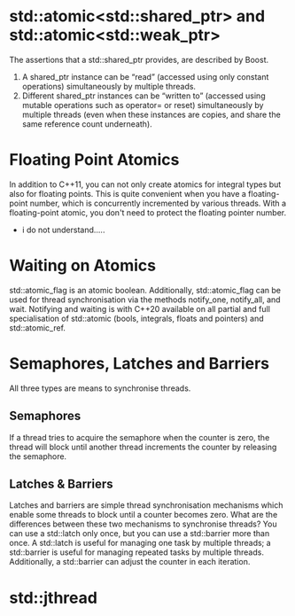# std::atomic<std::shared_ptr<T>> and std::atomic<std::weak_ptr<T>>
The assertions that a std::shared_ptr provides, are described by Boost.
1. A shared_ptr instance can be “read” (accessed using only constant operations) simultaneously by multiple threads.
2. Different shared_ptr instances can be “written to” (accessed using mutable operations such as operator= or reset) simultaneously by multiple threads (even when these instances are copies, and share the same reference count underneath).

# Floating Point Atomics
In addition to C++11, you can not only create atomics for integral types but also for floating points. This is quite convenient when you have a floating-point number, which is concurrently incremented by various threads. With a floating-point atomic, you don't need to protect the floating pointer number.
* i do not understand.....

# Waiting on Atomics
std::atomic_flag is an atomic boolean.
Additionally, std::atomic_flag can be used for thread synchronisation via the methods notify_one, notify_all, and wait. Notifying and waiting is with C++20 available on all partial and full specialisation of std::atomic (bools, integrals, floats and pointers) and std::atomic_ref.

# Semaphores, Latches and Barriers
All three types are means to synchronise threads.
## Semaphores
If a thread tries to acquire the semaphore when the counter is zero, the thread will block until another thread increments the counter by releasing the semaphore.
## Latches & Barriers
Latches and barriers are simple thread synchronisation mechanisms which enable some threads to block until a counter becomes zero.
What are the differences between these two mechanisms to synchronise threads? You can use a std::latch only once, but you can use a std::barrier more than once. A std::latch is useful for managing one task by multiple threads; a std::barrier is useful for managing repeated tasks by multiple threads. Additionally, a std::barrier can adjust the counter in each iteration.
# std::jthread
